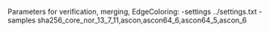 Parameters for verification, merging, EdgeColoring:
-settings
../settings.txt
-samples
sha256_core_nor_13_7_11,ascon,ascon64_6,ascon64_5,ascon_6